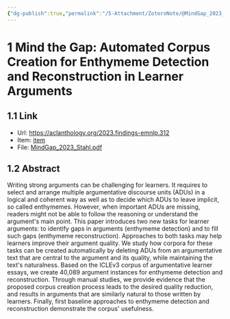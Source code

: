 ```yaml
---
{"dg-publish":true,"permalink":"/5-Attachment/ZoteroNote/@MindGap_2023_Stahl/","title":"Mind the Gap: Automated Corpus Creation for Enthymeme Detection and Reconstruction in Learner Arguments"}
---
```


# 1 Mind the Gap: Automated Corpus Creation for Enthymeme Detection and Reconstruction in Learner Arguments
## 1.1 Link
- Url: https://aclanthology.org/2023.findings-emnlp.312
- Item: [item](zotero://select/library/items/T8PQ32RY)
- File: [MindGap_2023_Stahl.pdf](zotero://open-pdf/library/items/EIW88SYP)
## 1.2 Abstract
Writing strong arguments can be challenging for learners. It requires to select and arrange multiple argumentative discourse units (ADUs) in a logical and coherent way as well as to decide which ADUs to leave implicit, so called enthymemes. However, when important ADUs are missing, readers might not be able to follow the reasoning or understand the argument's main point. This paper introduces two new tasks for learner arguments: to identify gaps in arguments (enthymeme detection) and to fill such gaps (enthymeme reconstruction). Approaches to both tasks may help learners improve their argument quality. We study how corpora for these tasks can be created automatically by deleting ADUs from an argumentative text that are central to the argument and its quality, while maintaining the text's naturalness. Based on the ICLEv3 corpus of argumentative learner essays, we create 40,089 argument instances for enthymeme detection and reconstruction. Through manual studies, we provide evidence that the proposed corpus creation process leads to the desired quality reduction, and results in arguments that are similarly natural to those written by learners. Finally, first baseline approaches to enthymeme detection and reconstruction demonstrate the corpus' usefulness.